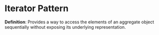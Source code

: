 # Iterator Pattern 

**Definition**: 
Provides a way to access the elements of an aggregate object sequentially without exposing its underlying representation.  